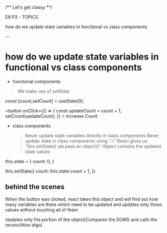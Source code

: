 /** Let's get classy **/

E8 P3 - TOPICS

how do we update state variables in functional vs class components

--

# how do we update state variables in functional vs class components

- functional components

> We make use of setState

const [count,setCount] = useState(0);

<button
onClick={() => {
const updateCount = count + 1;
setCount(updateCount);
}} >
Increase Count
</button>

- class components
  > Never update state variables directly in class components
  > Never update state in class components using "="
  > React gives us "this.setState({ we pass an object})"
  > Object contains the updated state values

this.state = {
count: 0,
}

this.setState({
count: this.state.count + 1,
})

## behind the scenes

When the button was clicked, react takes this object and will find out how many variables are there which need to be updated and updates only those values without touching all of them

Updates only the portion of the object(Compares the DOMS and calls the reconcilition algo)
